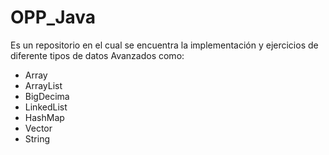 # OPP_Java
Es un repositorio en el cual se encuentra la implementación y ejercicios de diferente tipos de datos Avanzados como:
* Array
* ArrayList
* BigDecima
* LinkedList
* HashMap
* Vector
* String

